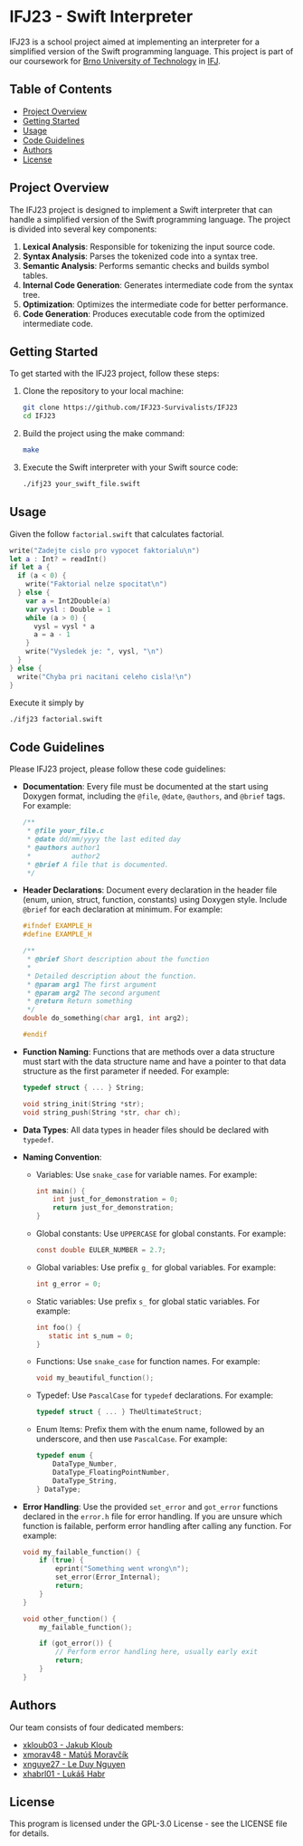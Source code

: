 # IFJ23 - Swift Interpreter

IFJ23 is a school project aimed at implementing an interpreter for a simplified version of the Swift programming language. This project is part of our coursework for [Brno University
of Technology](https://www.vut.cz/en/) in [IFJ](https://www.fit.vut.cz/study/course/IFJ/.en).
## Table of Contents

- [Project Overview](#project-overview)
- [Getting Started](#getting-started)
- [Usage](#usage)
- [Code Guidelines](#code-guidelines)
- [Authors](#authors)
- [License](#license)

## Project Overview

The IFJ23 project is designed to implement a Swift interpreter that can handle a simplified version of the Swift programming language. The project is divided into several key components:

1. **Lexical Analysis**: Responsible for tokenizing the input source code.
2. **Syntax Analysis**: Parses the tokenized code into a syntax tree.
3. **Semantic Analysis**: Performs semantic checks and builds symbol tables.
4. **Internal Code Generation**: Generates intermediate code from the syntax tree.
5. **Optimization**: Optimizes the intermediate code for better performance.
6. **Code Generation**: Produces executable code from the optimized intermediate code.

## Getting Started

To get started with the IFJ23 project, follow these steps:

1. Clone the repository to your local machine:
   ```bash
   git clone https://github.com/IFJ23-Survivalists/IFJ23
   cd IFJ23
   ```

2. Build the project using the make command:
    ```bash
    make
    ```
3. Execute the Swift interpreter with your Swift source code:
    ```bash
    ./ifj23 your_swift_file.swift
    ```

## Usage
Given the follow `factorial.swift` that calculates factorial.

```swift
write("Zadejte cislo pro vypocet faktorialu\n")
let a : Int? = readInt()
if let a {
  if (a < 0) {
    write("Faktorial nelze spocitat\n")
  } else {
    var a = Int2Double(a)
    var vysl : Double = 1
    while (a > 0) {
      vysl = vysl * a
      a = a - 1
    }
    write("Vysledek je: ", vysl, "\n")
  }
} else {
  write("Chyba pri nacitani celeho cisla!\n")
}
```

Execute it simply by
```bash
./ifj23 factorial.swift
```

## Code Guidelines

Please IFJ23 project, please follow these code guidelines:

- **Documentation**: Every file must be documented at the start using Doxygen format, including the `@file`, `@date`, `@authors`, and `@brief` tags. For example:

    ```c
    /**
     * @file your_file.c
     * @date dd/mm/yyyy the last edited day
     * @authors author1
     *          author2
     * @brief A file that is documented.
     */
    ```

- **Header Declarations**: Document every declaration in the header file (enum, union, struct, function, constants) using Doxygen style. Include `@brief` for each declaration at minimum. For example:

    ```c
    #ifndef EXAMPLE_H
    #define EXAMPLE_H

    /**
     * @brief Short description about the function
     *
     * Detailed description about the function.
     * @param arg1 The first argument
     * @param arg2 The second argument
     * @return Return something
     */
    double do_something(char arg1, int arg2);

    #endif
    ```

- **Function Naming**: Functions that are methods over a data structure must start with the data structure name and have a pointer to that data structure as the first parameter if needed. For example:

    ```c
    typedef struct { ... } String;

    void string_init(String *str);
    void string_push(String *str, char ch);
    ```

- **Data Types**: All data types in header files should be declared with `typedef`.

- **Naming Convention**:
    - Variables: Use `snake_case` for variable names. For example:

        ```c
        int main() {
            int just_for_demonstration = 0;
            return just_for_demonstration;
        }
        ```

    - Global constants: Use `UPPERCASE` for global constants. For example:

        ```c
        const double EULER_NUMBER = 2.7;
        ```
        
    - Global variables: Use prefix `g_` for global variables. For example:
      
      ```c
      int g_error = 0;
      ```

    - Static variables: Use prefix `s_` for global static variables. For example:

      ```c
      int foo() {
         static int s_num = 0;
      }
      ```
      
    - Functions: Use `snake_case` for function names. For example:

        ```c
        void my_beautiful_function();
        ```

    - Typedef: Use `PascalCase` for `typedef` declarations. For example:

        ```c
        typedef struct { ... } TheUltimateStruct;
        ```

    - Enum Items: Prefix them with the enum name, followed by an underscore, and then use `PascalCase`. For example:

        ```c
        typedef enum {
            DataType_Number,
            DataType_FloatingPointNumber,
            DataType_String,
        } DataType;
        ```

- **Error Handling**: Use the provided `set_error` and `got_error` functions declared in the `error.h` file for error handling. If you are unsure which function is failable, perform error handling after calling any function. For example:

    ```c
    void my_failable_function() {
        if (true) {
            eprint("Something went wrong\n");
            set_error(Error_Internal);
            return;
        }
    }

    void other_function() {
        my_failable_function();

        if (got_error()) {
            // Perform error handling here, usually early exit
            return;
        }
    }
    ```

## Authors
Our team consists of four dedicated members:
- [xkloub03 - Jakub Kloub](https://github.com/TheRetikGM)
- [xmorav48 - Matúš Moravčík](https://github.com/Blazeo7)
- [xnguye27 - Le Duy Nguyen](https://github.com/tmokenc)
- [xhabrl01 - Lukáš Habr](https://github.com/LukasHabr)
## License
This program is licensed under the GPL-3.0 License - see the LICENSE file for details.
